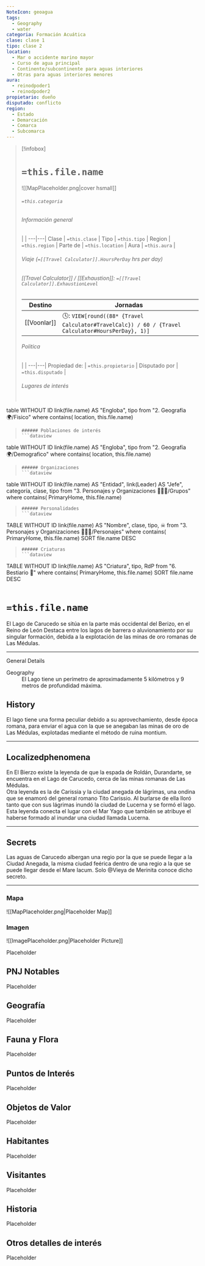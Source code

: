 ```yaml
---
NoteIcon: geoagua
tags:
  - Geography 
  - water
categoria: Formación Acuática
clase: clase 1
tipo: clase 2
location: 
  - Mar o accidente marino mayor
  - Curso de agua principal
  - Continente/subcontinente para aguas interiores
  - Otras para aguas interiores menores
aura:
  - reinodpoder1
  - reinodpoder2
propietario: dueño
disputado: conflicto
region:
  - Estado 
  - Demarcación
  - Comarca
  - Subcomarca
---
```


> [!infobox]
> # `=this.file.name`
> ![[MapPlaceholder.png|cover hsmall]]
> ###### `=this.categoria` 
> ###### Información general
>  |   |
> ---|---|
> Clase | `=this.clase` |
> Tipo | `=this.tipo` |
> Region | `=this.region` |
> Parte de | `=this.location` |
> Aura | `=this.aura`  |
> ###### Viaje (`=[[Travel Calculator]].HoursPerDay` hrs per day)
> ###### [[Travel Calculator]]  / [[Exhaustion]]:  `=[[Travel Calculator]].ExhaustionLevel`
> Destino |  Jornadas  |
> ---|---|
> [[Voonlar]] | 🕓: `VIEW[round((88* {Travel Calculator#TravelCalc}) / 60 / {Travel Calculator#HoursPerDay}, 1)]`      |
> ###### Politica
>  |   |
> ---|---|
> Propiedad de: | `=this.propietario` |
> Disputado por | `=this.disputado` |
>###### Lugares de interés
> ```dataview
table WITHOUT ID link(file.name) AS "Engloba",  tipo
from "2. Geografía 🌍/Fisico"
where contains( location, this.file.name)
>```
>###### Poblaciones de interés
> ```dataview
table WITHOUT ID link(file.name) AS "Engloba",  tipo
from "2. Geografía 🌍/Demografico"
where contains( location, this.file.name)
>```
>###### Organizaciones
> ```dataview
table WITHOUT ID link(file.name) AS "Entidad", link(Leader) AS "Jefe", categoría, clase, tipo
from "3. Personajes y Organizaciones 🧑‍🤝‍🧑/Grupos"
where contains( PrimaryHome, this.file.name)
>```
>###### Personalidades 
>```dataview
TABLE WITHOUT ID link(file.name) AS "Nombre", clase, tipo, ☠
from "3. Personajes y Organizaciones 🧑‍🤝‍🧑/Personajes"
where contains( PrimaryHome, this.file.name)
SORT file.name DESC
>```
>###### Criaturas
> ```dataview
TABLE WITHOUT ID link(file.name) AS "Criatura", tipo, RdP
from "6. Bestiario 🐉"
where contains( PrimaryHome, this.file.name)
SORT file.name DESC
>```


# `=this.file.name`
 <section class="wa-section main-content"><p>El Lago de Carucedo se sitúa en la parte más occidental del Berizo, en el <span class="article-link article-explorer-link entity-link wa-link" data-article-privacy="public" data-article-id="983c8eac-8499-4733-9286-134d8464e491" data-template-type="organization" data-article="983c8eac-8499-4733-9286-134d8464e491">Reino de León</span> Destaca entre los lagos de barrera o aluvionamiento por su singular formación, debida a la explotación de las minas de oro romanas de Las Médulas.
</p><hr /><p></p></section>  <section data-section-id="sidebarcontent" class="wa-section public"><dl><dt>General Details</dt><dd><div id="34f6d6503aede53853bd52dd2e60184f" class="visibility-toggler image-thumb-container user-css-image-thumbnail position-relative padding-10 "><img src="https://worldanvil.com/uploads/images/831448cb18e2f2c9ca20110729e6cefe.jpeg" alt title="Lago_de_Carucedo_.jpeg" /></div></dd></dl></section><section data-section-id="geography" class="wa-section public"><dl><dt>Geography</dt><dd>El Lago tiene un perímetro de aproximadamente 5 kilómetros y 9 metros de profundidad máxima.</dd></dl></section><section data-section-id="history" class="wa-section public"><h2>History</h2>
<p>El lago tiene una forma peculiar debido a su aprovechamiento, desde época romana, para enviar el agua con la que se anegaban las minas de oro de Las Médulas, explotadas mediante el método de ruina montium.</p><hr /></section><section data-section-id="localizedPhenomena" class="wa-section public"><h2>Localizedphenomena</h2>
<p>En El Bierzo existe la leyenda de que la espada de Roldán, Durandarte, se encuentra en el Lago de Carucedo, cerca de las minas romanas de Las Médulas.
<br />
Otra leyenda es la de <span class="article-link article-explorer-link entity-link wa-link" data-article-privacy="public" data-article-id="d6d63b68-f868-4c81-ad14-a5aeb258065d" data-template-type="myth" data-article="d6d63b68-f868-4c81-ad14-a5aeb258065d">Carissia y la ciudad anegada de lágrimas</span>, una ondina que se enamoró del general romano Tito Carissio. Al burlarse de ella lloró tanto que con sus lágrimas inundó la ciudad de Lucerna y se formó el lago.
<br />
Esta leyenda conecta el lugar con el <span class="article-link article-explorer-link entity-link wa-link" data-article-privacy="public" data-article-id="5b2591f0-9825-4c83-a6e9-b5b46d51af15" data-template-type="location" data-article="5b2591f0-9825-4c83-a6e9-b5b46d51af15">Mar Yago</span> que también se atribuye el haberse formado al inundar una ciudad llamada Lucerna.</p><hr /></section>  <section data-section-id="seeded" class="wa-section secret"><h2>Secrets</h2>
<p>Las aguas de Carucedo albergan una regio por la que se puede llegar a la Ciudad Anegada, la misma ciudad feérica dentro de una regio a la que se puede llegar desde el Mare Iacum. Solo @Vieya de Merinita conoce dicho secreto.</p><hr /></section>   

### Mapa
![[MapPlaceholder.png|Placeholder Map]]

### Imagen
![[ImagePlaceholder.png|Placeholder Picture]]

Placeholder

## PNJ Notables
Placeholder

## Geografía
Placeholder

## Fauna y Flora
Placeholder

## Puntos de Interés
Placeholder

## Objetos de Valor
Placeholder

## Habitantes
Placeholder

## Visitantes
Placeholder

## Historia
Placeholder

## Otros detalles de interés
Placeholder

